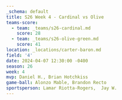```yaml
---
_schema: default
title: S26 Week 4 - Cardinal vs Olive
teams-score:
  - team: _teams/s26-cardinal.md
    score: 28
  - team: _teams/s26-olive-green.md
    score: 41
location: _locations/carter-baron.md
field: '4'
date: 2024-04-07 12:30:00 -0400
season: 26
week: 4
mvp: Daniel H., Brian Hotchkiss
game-ball: Alonzo Mable, Brandon Recto
sportsperson: Lamar Riotta-Rogers,  Jay W.
---
```


